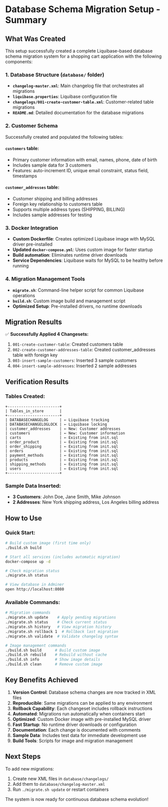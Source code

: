 # Database Schema Migration Setup - Summary

## What Was Created

This setup successfully created a complete Liquibase-based database schema migration system for a shopping cart application with the following components:

### 1. Database Structure (`database/` folder)
- **`changelog-master.xml`**: Main changelog file that orchestrates all migrations
- **`liquibase.properties`**: Liquibase configuration file
- **`changelogs/001-create-customer-table.xml`**: Customer-related table migrations
- **`README.md`**: Detailed documentation for the database migrations

### 2. Customer Schema
Successfully created and populated the following tables:

#### `customers` table:
- Primary customer information with email, names, phone, date of birth
- Includes sample data for 3 customers
- Features: auto-increment ID, unique email constraint, status field, timestamps

#### `customer_addresses` table:
- Customer shipping and billing addresses
- Foreign key relationship to customers table
- Supports multiple address types (SHIPPING, BILLING)
- Includes sample addresses for testing

### 3. Docker Integration
- **Custom Dockerfile**: Creates optimized Liquibase image with MySQL driver pre-installed
- **Updated `docker-compose.yml`**: Uses custom image for faster startup
- **Build automation**: Eliminates runtime driver downloads
- **Service Dependencies**: Liquibase waits for MySQL to be healthy before running

### 4. Migration Management Tools
- **`migrate.sh`**: Command-line helper script for common Liquibase operations
- **`build.sh`**: Custom image build and management script
- **Optimized Setup**: Pre-installed drivers, no runtime downloads

## Migration Results

✅ **Successfully Applied 4 Changesets:**
1. `001-create-customer-table`: Created customers table
2. `002-create-customer-addresses-table`: Created customer_addresses table with foreign key
3. `003-insert-sample-customers`: Inserted 3 sample customers
4. `004-insert-sample-addresses`: Inserted 2 sample addresses

## Verification Results

### Tables Created:
```
+-----------------------+
| Tables_in_store       |
+-----------------------+
| DATABASECHANGELOG     | ← Liquibase tracking
| DATABASECHANGELOGLOCK | ← Liquibase locking
| customer_addresses    | ← New: Customer addresses
| customers             | ← New: Customer information
| carts                 | ← Existing from init.sql
| order_product         | ← Existing from init.sql
| order_shipping        | ← Existing from init.sql
| orders                | ← Existing from init.sql
| payment_methods       | ← Existing from init.sql
| products              | ← Existing from init.sql
| shipping_methods      | ← Existing from init.sql
| users                 | ← Existing from init.sql
+-----------------------+
```

### Sample Data Inserted:
- **3 Customers**: John Doe, Jane Smith, Mike Johnson
- **2 Addresses**: New York shipping address, Los Angeles billing address

## How to Use

### Quick Start:
```bash
# Build custom image (first time only)
./build.sh build

# Start all services (includes automatic migration)
docker-compose up -d

# Check migration status
./migrate.sh status

# View database in Adminer
open http://localhost:8080
```

### Available Commands:
```bash
# Migration commands
./migrate.sh update    # Apply pending migrations
./migrate.sh status    # Check current status
./migrate.sh history   # View migration history
./migrate.sh rollback 1  # Rollback last migration
./migrate.sh validate  # Validate changelog syntax

# Image management commands
./build.sh build      # Build custom image
./build.sh rebuild    # Rebuild without cache
./build.sh info       # Show image details
./build.sh clean      # Remove custom image
```

## Key Benefits Achieved

1. **Version Control**: Database schema changes are now tracked in XML files
2. **Reproducible**: Same migrations can be applied to any environment
3. **Rollback Capability**: Each changeset includes rollback instructions
4. **Automated**: Migrations run automatically when containers start
5. **Optimized**: Custom Docker image with pre-installed MySQL driver
6. **Fast Startup**: No runtime driver downloads or configuration
7. **Documentation**: Each change is documented with comments
8. **Sample Data**: Includes test data for immediate development use
9. **Build Tools**: Scripts for image and migration management

## Next Steps

To add new migrations:
1. Create new XML files in `database/changelogs/`
2. Add them to `database/changelog-master.xml`
3. Run `./migrate.sh update` or restart containers

The system is now ready for continuous database schema evolution!
